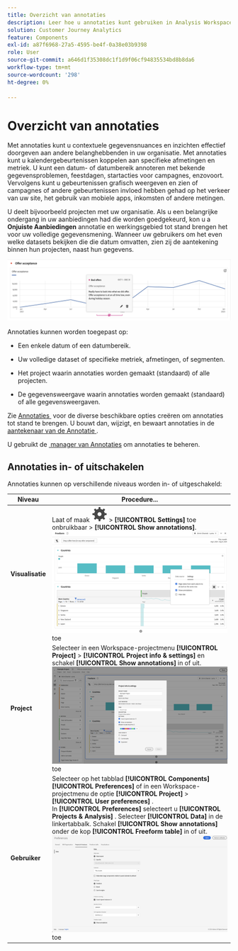 ```yaml
---
title: Overzicht van annotaties
description: Leer hoe u annotaties kunt gebruiken in Analysis Workspace.
solution: Customer Journey Analytics
feature: Components
exl-id: a87f6968-27a5-4595-be4f-0a38e03b9398
role: User
source-git-commit: a646d1f35308dc1f1d9f06cf94835534bd8b8da6
workflow-type: tm+mt
source-wordcount: '298'
ht-degree: 0%

---
```


# Overzicht van annotaties

Met annotaties kunt u contextuele gegevensnuances en inzichten effectief doorgeven aan andere belanghebbenden in uw organisatie. Met annotaties kunt u kalendergebeurtenissen koppelen aan specifieke afmetingen en metriek. U kunt een datum- of datumbereik annoteren met bekende gegevensproblemen, feestdagen, startacties voor campagnes, enzovoort. Vervolgens kunt u gebeurtenissen grafisch weergeven en zien of campagnes of andere gebeurtenissen invloed hebben gehad op het verkeer van uw site, het gebruik van mobiele apps, inkomsten of andere metingen.

U deelt bijvoorbeeld projecten met uw organisatie. Als u een belangrijke ondergang in uw aanbiedingen had die worden goedgekeurd, kon u a **Onjuiste Aanbiedingen** annotatie en werkingsgebied tot stand brengen het voor uw volledige gegevensmening. Wanneer uw gebruikers om het even welke datasets bekijken die die datum omvatten, zien zij de aantekening binnen hun projecten, naast hun gegevens.

![&#x200B; grafiek van de Lijn met benadrukte annotatie.](assets/annotation-example.png)

Annotaties kunnen worden toegepast op:

* Een enkele datum of een datumbereik.

* Uw volledige dataset of specifieke metriek, afmetingen, of segmenten.

* Het project waarin annotaties worden gemaakt (standaard) of alle projecten.

* De gegevensweergave waarin annotaties worden gemaakt (standaard) of alle gegevensweergaven.

Zie [&#x200B; Annotaties &#x200B;](/help/components/annotations/create-annotations.md) voor de diverse beschikbare opties creëren om annotaties tot stand te brengen. U bouwt dan, wijzigt, en bewaart annotaties in de [&#x200B; aantekenaar van de Annotatie &#x200B;](create-annotations.md#annotation-builder).

U gebruikt de [&#x200B; manager van Annotaties &#x200B;](manage-annotations.md) om annotaties te beheren.

## Annotaties in- of uitschakelen

Annotaties kunnen op verschillende niveaus worden in- of uitgeschakeld:

| Niveau | Procedure... |
|---|---|
| **Visualisatie** | Laat of maak ![&#x200B; Vestiging &#x200B;](/help/assets/icons/Setting.svg) > **[!UICONTROL Settings]** toe onbruikbaar > **[!UICONTROL Show annotations]**.<br/>![&#x200B; laat onbruikbaar maken aantekeningen voor een visualisatie &#x200B;](/help/components/annotations/assets/annotations-visualization.png) toe |
| **Project** | Selecteer in een Workspace-projectmenu **[!UICONTROL Project]** > **[!UICONTROL Project info & settings]** en schakel **[!UICONTROL Show annotations]** in of uit.<br/>![&#x200B; laat onbruikbaar maken aantekeningen voor een project &#x200B;](/help/components/annotations/assets/annotations-project.png) toe |
| **Gebruiker** | Selecteer op het tabblad **[!UICONTROL Components]** **[!UICONTROL Preferences]** of in een Workspace-projectmenu de optie **[!UICONTROL Project]** > **[!UICONTROL User preferences]** . <br/> In **[!UICONTROL Preferences]** selecteert u **[!UICONTROL Projects & Analysis]** . Selecteer **[!UICONTROL Data]** in de linkertabbalk. Schakel **[!UICONTROL Show annotations]** onder de kop **[!UICONTROL Freeform table]** in of uit.<br/>![&#x200B; laat onbruikbaar maken aantekeningen voor een gebruiker &#x200B;](/help/components/annotations/assets/annotations-user.png) toe |
